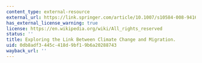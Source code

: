 ```yaml
---
content_type: external-resource
external_url: https://link.springer.com/article/10.1007/s10584-008-9416-y
has_external_license_warning: true
license: https://en.wikipedia.org/wiki/All_rights_reserved
status: ''
title: Exploring the Link Between Climate Change and Migration.
uid: 0db8adf3-445c-418d-9bf1-9b6a20288743
wayback_url: ''
---
```

